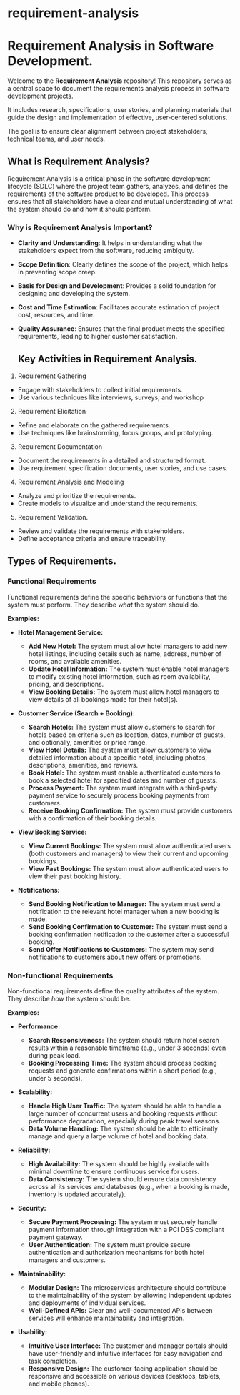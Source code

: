 # requirement-analysis

# Requirement Analysis in Software Development.
Welcome to the **Requirement Analysis** repository! 
This repository serves as a central space to document the requirements analysis process in software development projects.  

It includes research, specifications, user stories, and planning materials that guide the design and implementation of effective, user-centered solutions.  

The goal is to ensure clear alignment between project stakeholders, technical teams, and user needs.

## What is Requirement Analysis?
Requirement Analysis is a critical phase in the software development lifecycle (SDLC) where the project team gathers, analyzes, and defines the requirements of the software product to be developed. This process ensures that all stakeholders have a clear and mutual understanding of what the system should do and how it should perform.
### Why is Requirement Analysis Important?
- **Clarity and Understanding**: It helps in understanding what the stakeholders expect from the software, reducing ambiguity.
- **Scope Definition**: Clearly defines the scope of the project, which helps in preventing scope creep.
- **Basis for Design and Development**: Provides a solid foundation for designing and developing the system.
- **Cost and Time Estimation**: Facilitates accurate estimation of project cost, resources, and time.
- **Quality Assurance**: Ensures that the final product meets the specified requirements, leading to higher customer satisfaction.

  ## Key Activities in Requirement Analysis.
1. Requirement Gathering
- Engage with stakeholders to collect initial requirements.
- Use various techniques like interviews, surveys, and workshop
2. Requirement Elicitation
- Refine and elaborate on the gathered requirements.
- Use techniques like brainstorming, focus groups, and prototyping.
3. Requirement Documentation
- Document the requirements in a detailed and structured format.
- Use requirement specification documents, user stories, and use cases.
4. Requirement Analysis and Modeling
- Analyze and prioritize the requirements.
- Create models to visualize and understand the requirements.
5. Requirement Validation.
- Review and validate the requirements with stakeholders.
- Define acceptance criteria and ensure traceability.

 ## Types of Requirements.

### Functional Requirements

Functional requirements define the specific behaviors or functions that the system must perform. They describe *what* the system should do.

**Examples:**

* **Hotel Management Service:**
    * **Add New Hotel:** The system must allow hotel managers to add new hotel listings, including details such as name, address, number of rooms, and available amenities.
    * **Update Hotel Information:** The system must enable hotel managers to modify existing hotel information, such as room availability, pricing, and descriptions.
    * **View Booking Details:** The system must allow hotel managers to view details of all bookings made for their hotel(s).

* **Customer Service (Search + Booking):**
    * **Search Hotels:** The system must allow customers to search for hotels based on criteria such as location, dates, number of guests, and optionally, amenities or price range.
    * **View Hotel Details:** The system must allow customers to view detailed information about a specific hotel, including photos, descriptions, amenities, and reviews.
    * **Book Hotel:** The system must enable authenticated customers to book a selected hotel for specified dates and number of guests.
    * **Process Payment:** The system must integrate with a third-party payment service to securely process booking payments from customers.
    * **Receive Booking Confirmation:** The system must provide customers with a confirmation of their booking details.

* **View Booking Service:**
    * **View Current Bookings:** The system must allow authenticated users (both customers and managers) to view their current and upcoming bookings.
    * **View Past Bookings:** The system must allow authenticated users to view their past booking history.

* **Notifications:**
    * **Send Booking Notification to Manager:** The system must send a notification to the relevant hotel manager when a new booking is made.
    * **Send Booking Confirmation to Customer:** The system must send a booking confirmation notification to the customer after a successful booking.
    * **Send Offer Notifications to Customers:** The system may send notifications to customers about new offers or promotions.

### Non-functional Requirements

Non-functional requirements define the quality attributes of the system. They describe *how* the system should be.

**Examples:**

* **Performance:**
    * **Search Responsiveness:** The system should return hotel search results within a reasonable timeframe (e.g., under 3 seconds) even during peak load.
    * **Booking Processing Time:** The system should process booking requests and generate confirmations within a short period (e.g., under 5 seconds).

* **Scalability:**
    * **Handle High User Traffic:** The system should be able to handle a large number of concurrent users and booking requests without performance degradation, especially during peak travel seasons.
    * **Data Volume Handling:** The system should be able to efficiently manage and query a large volume of hotel and booking data.

* **Reliability:**
    * **High Availability:** The system should be highly available with minimal downtime to ensure continuous service for users.
    * **Data Consistency:** The system should ensure data consistency across all its services and databases (e.g., when a booking is made, inventory is updated accurately).

* **Security:**
    * **Secure Payment Processing:** The system must securely handle payment information through integration with a PCI DSS compliant payment gateway.
    * **User Authentication:** The system must provide secure authentication and authorization mechanisms for both hotel managers and customers.

* **Maintainability:**
    * **Modular Design:** The microservices architecture should contribute to the maintainability of the system by allowing independent updates and deployments of individual services.
    * **Well-Defined APIs:** Clear and well-documented APIs between services will enhance maintainability and integration.

* **Usability:**
    * **Intuitive User Interface:** The customer and manager portals should have user-friendly and intuitive interfaces for easy navigation and task completion.
    * **Responsive Design:** The customer-facing application should be responsive and accessible on various devices (desktops, tablets, and mobile phones).


